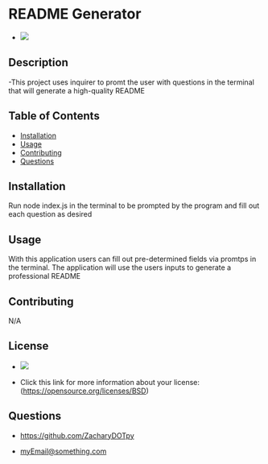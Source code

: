
# README Generator
  
- <img src="https://img.shields.io/badge/License-BSD-blue" />

## Description
  
-This project uses inquirer to promt the user with questions in the terminal that will generate a high-quality README

## Table of Contents

- [Installation](#installation)
- [Usage](#usage)
- [Contributing](#contributing)
- [Questions](#questions)

## Installation
  Run node index.js in the terminal to be prompted by the program and fill out each question as desired

## Usage
  With this application users can fill out pre-determined fields via promtps in the terminal. The application will use the users inputs to generate a professional README

## Contributing
  N/A

## License

  - <img src="https://img.shields.io/badge/License-BSD-blue" />

  - Click this link for more information about your license: (https://opensource.org/licenses/BSD)

## Questions
  - https://github.com/ZacharyDOTpy
  
  - myEmail@something.com